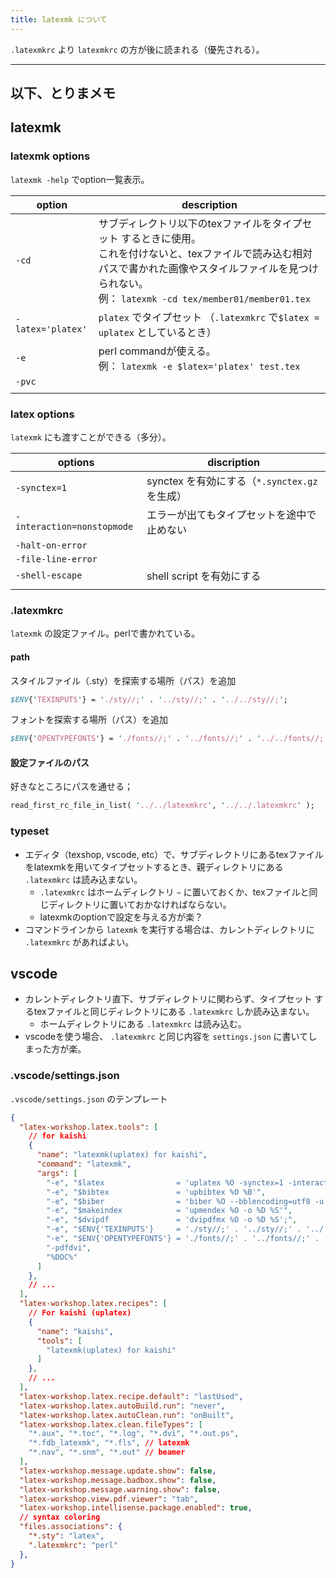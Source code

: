 ```yaml
---
title: latexmk について
---
```


`.latexmkrc` より `latexmkrc` の方が後に読まれる（優先される）。

----
以下、とりまメモ
----

## latexmk

### latexmk options

`latexmk -help` でoption一覧表示。

| option            | description                                                  |
| ----------------- | ------------------------------------------------------------ |
| `-cd`             | サブディレクトリ以下のtexファイルをタイプセット するときに使用。<br>これを付けないと、texファイルで読み込む相対パスで書かれた画像やスタイルファイルを見つけられない。<br>例： `latexmk -cd tex/member01/member01.tex` |
| `-latex='platex'` | `platex` でタイプセット （`.latexmkrc` で`$latex = uplatex` としているとき） |
| `-e`              | perl commandが使える。<br>例： `latexmk -e $latex='platex' test.tex` |
| `-pvc`            |                                                              |
|                   |                                                              |

### latex options

`latexmk` にも渡すことができる（多分）。

| options                    | discription                                   |
| -------------------------- | --------------------------------------------- |
| `-synctex=1`               | synctex を有効にする（`*.synctex.gz` を生成） |
| `-interaction=nonstopmode` | エラーが出てもタイプセットを途中で止めない    |
| `-halt-on-error`           |                                               |
| `-file-line-error`         |                                               |
| `-shell-escape`            | shell script を有効にする                     |
|                            |                                               |



### .latexmkrc

`latexmk` の設定ファイル。perlで書かれている。

#### path

スタイルファイル（.sty）を探索する場所（パス）を追加
```perl
$ENV{'TEXINPUTS'} = './sty//;' . '../sty//;' . '../../sty//;';
```

フォントを探索する場所（パス）を追加
```perl
$ENV{'OPENTYPEFONTS'} = './fonts//;' . '../fonts//;' . '../../fonts//;';
```

#### 設定ファイルのパス

好きなところにパスを通せる；

```perl
read_first_rc_file_in_list( '../../latexmkrc', '../../.latexmkrc' );
```



### typeset

- エディタ（texshop, vscode, etc）で、サブディレクトリにあるtexファイルをlatexmkを用いてタイプセットするとき、親ディレクトリにある `.latexmkrc` は読み込まない。
  -  `.latexmkrc` はホームディレクトリ `~` に置いておくか、texファイルと同じディレクトリに置いておかなければならない。
  - latexmkのoptionで設定を与える方が楽？
- コマンドラインから `latexmk` を実行する場合は、カレントディレクトリに `.latexmkrc` があればよい。



## vscode

- カレントディレクトリ直下、サブディレクトリに関わらず、タイプセット するtexファイルと同じディレクトリにある `.latexmkrc` しか読み込まない。
  - ホームディレクトリにある `.latexmkrc` は読み込む。
- vscodeを使う場合、 `.latexmkrc` と同じ内容を `settings.json` に書いてしまった方が楽。



### .vscode/settings.json

`.vscode/settings.json` のテンプレート

```json
{
  "latex-workshop.latex.tools": [
    // for kaishi
    {
      "name": "latexmk(uplatex) for kaishi",
      "command": "latexmk",
      "args": [
        "-e", "$latex                = 'uplatex %O -synctex=1 -interaction=nonstopmode %S'",
        "-e", "$bibtex               = 'upbibtex %O %B'",
        "-e", "$biber                = 'biber %O --bblencoding=utf8 -u -U --output_safechars %B'",
        "-e", "$makeindex            = 'upmendex %O -o %D %S'",
        "-e", "$dvipdf               = 'dvipdfmx %O -o %D %S';",
        "-e", "$ENV{'TEXINPUTS'}     = './sty//;' . '../sty//;' . '../../sty//;' . './tex//;' . '../../tex//;'",
        "-e", "$ENV{'OPENTYPEFONTS'} = './fonts//;' . '../fonts//;' . '../../fonts//;'",
        "-pdfdvi",
        "%DOC%"
      ]
    },
    // ...
  ],
  "latex-workshop.latex.recipes": [
    // For kaishi (uplatex)
    {
      "name": "kaishi",
      "tools": [
        "latexmk(uplatex) for kaishi"
      ]
    },
    // ...
  ],
  "latex-workshop.latex.recipe.default": "lastUsed",
  "latex-workshop.latex.autoBuild.run": "never",
  "latex-workshop.latex.autoClean.run": "onBuilt",
  "latex-workshop.latex.clean.fileTypes": [
    "*.aux", "*.toc", "*.log", "*.dvi", "*.out.ps",
    "*.fdb_latexmk", "*.fls", // latexmk
    "*.nav", "*.snm", "*.out" // beamer
  ],
  "latex-workshop.message.update.show": false,
  "latex-workshop.message.badbox.show": false,
  "latex-workshop.message.warning.show": false,
  "latex-workshop.view.pdf.viewer": "tab",
  "latex-workshop.intellisense.package.enabled": true,
  // syntax coloring
  "files.associations": {
    "*.sty": "latex",
    ".latexmkrc": "perl"
  },
}
```

